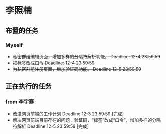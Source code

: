 # 李照楠 #



## 布置的任务 ##

### Myself ###
  * ~~私密群组编辑页面，增加多样的分隔符解析功能。 Deadline: 12-4 23:59:59~~
  * ~~把标签改成口令 Deadline: 12-4 23:59:59~~
  * ~~为私密群组注册页面，增加验证码功能。 Deadline 12-5 23:59:59~~


## 正在执行的任务 ##
### from 李宇骞 ###
  * 改进网页前端的工作计划 Deadline 12-3 23:59:59 [完成]
  * 解决网页前端目前存在的问题：验证码，“标签”改成“口令”，增加多样的分隔符解析 Deadline:12-5 23:59:59 [完成]
